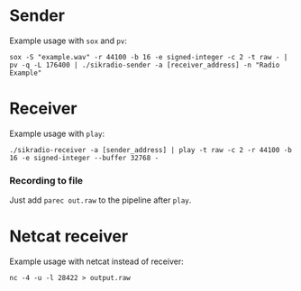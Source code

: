 # Sender

Example usage with `sox` and `pv`:

`sox -S "example.wav" -r 44100 -b 16 -e signed-integer -c 2 -t raw - | pv -q -L 176400 | ./sikradio-sender -a [receiver_address] -n "Radio Example"`

# Receiver

Example usage with `play`:

`./sikradio-receiver -a [sender_address] | play -t raw -c 2 -r 44100 -b 16 -e signed-integer --buffer 32768 -`

### Recording to file

Just add `parec out.raw` to the pipeline after `play`.

# Netcat receiver

Example usage with netcat instead of receiver:

`nc -4 -u -l 28422 > output.raw`